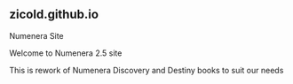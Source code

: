 ## zicold.github.io
Numenera Site

Welcome to Numenera 2.5 site

This is rework of Numenera Discovery and Destiny books to suit our needs

